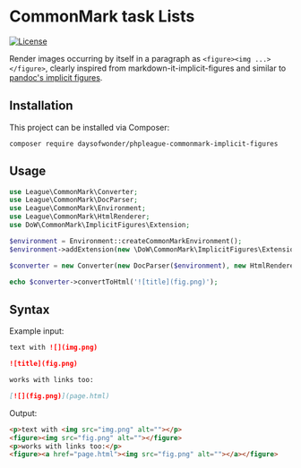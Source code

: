 # CommonMark task Lists

[![License](https://img.shields.io/badge/License-MIT-brightgreen.svg?style=flat-square)](https://github.com/daysofwonder/phpleague-commonmark-implicit-figures/blob/master/LICENSE)

Render images occurring by itself in a paragraph as `<figure><img ...></figure>`, clearly inspired from markdown-it-implicit-figures and similar to [pandoc's implicit figures](http://pandoc.org/README.html#images).

## Installation

This project can be installed via Composer:

```
composer require daysofwonder/phpleague-commonmark-implicit-figures
```

## Usage

```php
use League\CommonMark\Converter;
use League\CommonMark\DocParser;
use League\CommonMark\Environment;
use League\CommonMark\HtmlRenderer;
use DoW\CommonMark\ImplicitFigures\Extension;

$environment = Environment::createCommonMarkEnvironment();
$environment->addExtension(new \DoW\CommonMark\ImplicitFigures\Extension());

$converter = new Converter(new DocParser($environment), new HtmlRenderer($environment));

echo $converter->convertToHtml('![title](fig.png)');
```

## Syntax

Example input:
```md
text with ![](img.png)

![title](fig.png)

works with links too:

[![](fig.png)](page.html)
```

Output:
```html
<p>text with <img src="img.png" alt=""></p>
<figure><img src="fig.png" alt=""></figure>
<p>works with links too:</p>
<figure><a href="page.html"><img src="fig.png" alt=""></a></figure>
```
